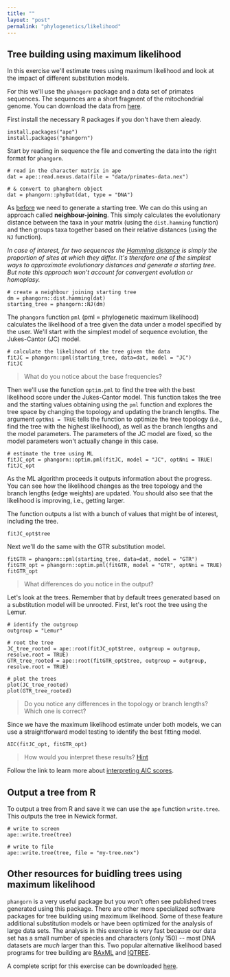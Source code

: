```yaml
---
title: ""
layout: "post" 
permalink: "phylogenetics/likelihood"
---
```


## Tree building using maximum likelihood

In this exercise we'll estimate trees using maximum likelihood and look at the impact of different substitution models.

For this we'll use the `phangorn` package and a data set of primates sequences.
The sequences are a short fragment of the mitochondrial genome. 
You can download the data from [here]({{site.baseurl}}/data/3_phylogenetics/primates-data.nex).

First install the necessary R packages if you don't have them aleady. 

```
install.packages("ape")
install.packages("phangorn")
```

Start by reading in sequence the file and converting the data into the right format for `phangorn`.

```
# read in the character matrix in ape 
dat = ape::read.nexus.data(file = "data/primates-data.nex")

# & convert to phanghorn object
dat = phangorn::phyDat(dat, type = "DNA")
```

As [before]({{site.baseurl}}/phylogenetics/parsimony) we need to generate a starting tree.
We can do this using an approach called **neighbour-joining**. This simply calculates the evolutionary distance between the taxa in your matrix (using the `dist.hamming` function) and then groups taxa together based on their relative distances (using the `NJ` function).

*In case of interest, for two sequences the [Hamming distance](https://en.wikipedia.org/wiki/Hamming_distance) is simply the proportion of sites at which they differ. It's therefore one of the simplest ways to approximate evolutionary distances and generate a starting tree. But note this approach won't account for convergent evolution or homoplasy.*

```
# create a neighbour joining starting tree
dm = phangorn::dist.hamming(dat)
starting_tree = phangorn::NJ(dm)
```

The `phangorn` function `pml` (pml = phylogenetic maximum likelihood) calculates the likelihood of a tree given the data under a model specified by the user. We'll start with the simplest model of sequence evolution, the Jukes-Cantor (JC) model.

```
# calculate the likelihood of the tree given the data
fitJC = phangorn::pml(starting_tree, data=dat, model = "JC")
fitJC
```

> What do you notice about the base frequencies?

Then we'll use the function `optim.pml` to find the tree with the best likelihood score under the Jukes-Cantor model. This function takes the tree and the starting values obtaining using the `pml` function and explores the tree space by changing the topology and updating the branch lengths. The argument `optNni = TRUE` tells the function to optimize the tree topology (i.e., find the tree with the highest likelihood), as well as the branch lengths and the model parameters. The parameters of the JC model are fixed, so the model parameters won't actually change in this case.

```
# estimate the tree using ML
fitJC_opt = phangorn::optim.pml(fitJC, model = "JC", optNni = TRUE)
fitJC_opt
```

As the ML algorithm proceeds it outputs information about the progress. You can see how the likelihood changes as the tree topology and the branch lengths (edge weights) are updated. You should also see that the likelihood is improving, i.e., getting larger.

The function outputs a list with a bunch of values that might be of interest, including the tree.

```
fitJC_opt$tree
```

Next we'll do the same with the GTR substitution model. 

```
fitGTR = phangorn::pml(starting_tree, data=dat, model = "GTR")
fitGTR_opt = phangorn::optim.pml(fitGTR, model = "GTR", optNni = TRUE)
fitGTR_opt
```

> What differences do you notice in the output?

Let's look at the trees. Remember that by default trees generated based on a substitution model will be unrooted. First, let's root the tree using the Lemur.

```
# identify the outgroup
outgroup = "Lemur"

# root the tree
JC_tree_rooted = ape::root(fitJC_opt$tree, outgroup = outgroup, resolve.root = TRUE)
GTR_tree_rooted = ape::root(fitGTR_opt$tree, outgroup = outgroup, resolve.root = TRUE)

# plot the trees
plot(JC_tree_rooted)
plot(GTR_tree_rooted)
```

> Do you notice any differences in the topology or branch lengths? Which one is correct?

Since we have the maximum likelihood estimate under both models, we can use a straightforward model testing to identify the best fitting model. 

```
AIC(fitJC_opt, fitGTR_opt)
```

> How would you interpret these results? [Hint](https://www.scribbr.com/statistics/akaike-information-criterion/)

Follow the link to learn more about [interpreting AIC scores]({{site.baseurl}}/phylogenetics/AIC).

## Output a tree from R

To output a tree from R and save it we can use the `ape` function `write.tree`. This outputs the tree in Newick format.

```
# write to screen
ape::write.tree(tree)
```

```
# write to file
ape::write.tree(tree, file = "my-tree.nex")
```

## Other resources for buidling trees using maximum likelihood

`phangorn` is a very useful package but you won't often see published trees generated using this package. There are other more specialized software packages for tree building using maximum likelihood. Some of these feature additional substitution models or have been optimized for the analysis of large data sets. The analysis in this exercise is very fast because our data set has a small number of species and characters (only 150) -- most DNA datasets are *much* larger than this. Two popular alternative likelihood based programs for tree building are  [RAxML](https://cme.h-its.org/exelixis/web/software/raxml/) and [IQTREE](http://www.iqtree.org/).

A complete script for this exercise can be downloaded [here]({{site.baseurl}}/data/7_phylogenetics/ML_example.R).